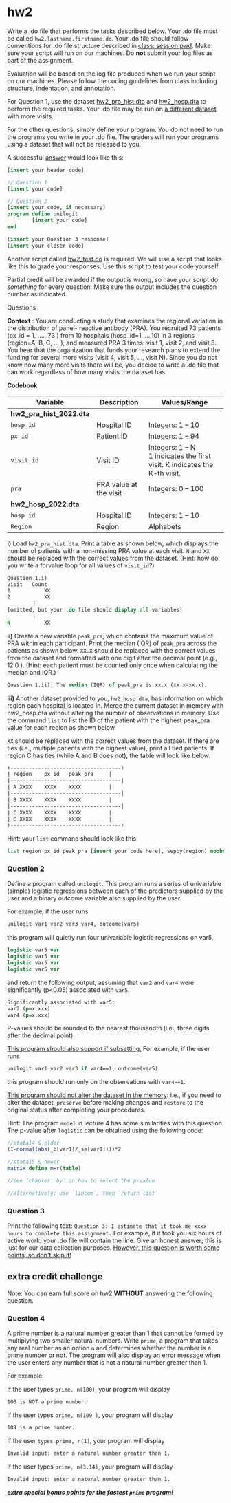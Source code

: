 # hw2

Write a .do file that performs the tasks described below. Your .do file must be called
`hw2.lastname.firstname.do`. Your .do file should follow
conventions for .do file structure described in [class: session pwd](eee.md). Make sure your script will run on our machines. Do **not** submit your log files as part of the assignment.

Evaluation will be based on the log file produced when we run your script on our machines. Please follow the coding guidelines from class including structure, indentation, and annotation.

For Question 1, use the dataset [hw2_pra_hist.dta](hw2_pra_hist.dta) and [hw2_hosp.dta](hw2_hosp.dta) to perform the required tasks. Your .do file may be run on <u>a different dataset</u> with more
visits.

For the other questions, simply define your program. You do not need to run the programs you write in
your .do file. The graders will run your programs using a dataset that will not be released to you.

A successful <u>answer</u> would look like this:

```stata
[insert your header code]

// Question 1
[insert your code]

// Question 2
[insert your code, if necessary]
program define unilogit
		[insert your code]
end

[insert your Question 3 response]
[insert your closer code]
```
Another script called [hw2_test.do](hw2_test.do) is required. We will use a script that
looks like this to grade your responses. Use this script to test your code yourself.

Partial credit will be awarded if the output is wrong, so have your script do _something_ for every
question. Make sure the output includes the question number as indicated.

Questions

**Context** : You are conducting a study that examines the regional variation in the distribution of panel-
reactive antibody (PRA). You recruited 73 patients (px_id = 1, ...., 73 ) from 10 hospitals (hosp_id=1, ...,10)
in 3 regions (region=A, B, C, ... ), and measured PRA 3 times: visit 1, visit 2, and visit 3. You hear that the
organization that funds your research plans to extend the funding for several more visits (visit 4, visit 5,
..., visit N). Since you do not know how many more visits there will be, you decide to write a .do file that
can work regardless of how many visits the dataset has.


**Codebook**

| Variable                  | Description            | Values/Range                                                 |
| ------------------------- | ---------------------- | ------------------------------------------------------------ |
| **hw2_pra_hist_2022.dta** |                        |                                                              |
| `hosp_id`                 | Hospital ID            | Integers: 1 – 10                                             |
| `px_id`                   | Patient ID             | Integers: 1 – 94                                             |
| `visit_id`                | Visit ID               | Integers: 1 – N<br/>1 indicates the first visit. K indicates the K-th visit. |
| `pra`                     | PRA value at the visit | Integers: 0 – 100                                            |
| **hw2_hosp_2022.dta**     |                        |                                                              |
| `hosp_id`                 | Hospital ID            | Integers: 1 – 10                                             |
| `Region`                  | Region                 | Alphabets                                                    |


**i)** Load `hw2_pra_hist.dta`. Print a table as shown below, which displays the number of
patients with a non-missing PRA value at each visit. `N` and `XX` should be replaced with the
correct values from the dataset. (Hint: how do you write a forvalue loop for all values of
`visit_id`?)

```stata
Question 1.i)
Visit 	Count
1 			XX
2 			XX
		⋮
[omitted, but your .do file should display all variables]
		⋮
N 			XX
```

**ii)** Create a new variable `peak_pra`, which contains the maximum value of PRA within each
participant. Print the median (IQR) of `peak_pra` across the patients as shown below. `XX.X`
should be replaced with the correct values from the dataset and formatted with one digit after
the decimal point (e.g., 12.0 ). (Hint: each patient must be counted only once when calculating
the median and IQR.)

```stata
Question 1.ii): The median (IQR) of peak_pra is xx.x (xx.x-xx.x).
```

**iii)** Another dataset provided to you, `hw2_hosp.dta`, has information on which region each
hospital is located in. Merge the current dataset in memory with hw2_hosp.dta without
altering the number of observations in memory. Use the command `list` to list the ID of the
patient with the highest peak_pra value for each region as shown below.

`XX` should be replaced with the correct values from the dataset. If there are ties (i.e., multiple
patients with the highest value), print all tied patients. If region C has ties (while A and B does
not), the table will look like below.

```stata
+------------------------------------+
| region 	px_id 	peak_pra     |
|------------------------------------|
| A XXXX 	XXXX    XXXX         |
|------------------------------------|
| B XXXX 	XXXX    XXXX         |
|------------------------------------|
| C XXXX 	XXXX    XXXX         |
| C XXXX 	XXXX    XXXX         |
+------------------------------------+
```
Hint: your `list` command should look like this

```stata
list region px_id peak_pra [insert your code here], sepby(region) noobs
```



### Question 2

Define a program called `unilogit`. This program runs a series of univariable (simple) logistic
regressions between each of the predictors supplied by the user and a binary outcome variable
also supplied by the user.

For example, if the user runs
```stata
unilogit var1 var2 var3 var4, outcome(var5)
```

this program will quietly run four univariable logistic regressions on var5,
```stata
logistic var5 var
logistic var5 var
logistic var5 var
logistic var5 var
```

and return the following output, assuming that `var2` and `var4` were significantly (p<0.05)
associated with `var5`.

```stata
Significantly associated with var5:
var2 (p=x.xxx)
var4 (p=x.xxx)
```

P-values should be rounded to the nearest thousandth (i.e., three digits after the decimal point).



<u>This program should also support if subsetting.</u> For example, if the user runs

```stata
unilogit var1 var2 var3 if var4==1, outcome(var5)
```

this program should run only on the observations with `var4==1`.



<u>This program should not alter the dataset in the memory</u>: i.e., if you need to alter the dataset,
`preserve` before making changes and `restore` to the original status after completing your
procedures.



Hint: The program `model` in lecture 4 has some similarities with this question. The p-value after
`logistic` can be obtained using the following code:

```stata
//stata14 & older
(1-normal(abs(_b[var1]/_se[var1])))*2

//stata15 & newer
matrix define m=r(table)

//see `chapter: by` on how to select the p-value

//alternatively: use `lincom`, then `return list`
```

### Question 3

Print the following text: `Question 3: I estimate that it took me xxxx
hours to complete this assignment.`
For example, if it took you six hours of active work, your .do file will contain the line. Give an
honest answer; this is just for our data collection purposes. <u>However, this question is worth
some points, so don't skip it!</u>



## extra credit challenge

Note: You can earn full score on hw2 **WITHOUT** answering the following question.

### Question 4

A prime number is a natural number greater than 1 that cannot be formed by multiplying two
smaller natural numbers. Write `prime`, a program that takes any real number as an option `n`
and determines whether the number is a prime number or not. The program will also display an
error message when the user enters any number that is not a natural number greater than 1.

For example:

If the user types `prime, n(100)`, your program will display
```stata
100 is NOT a prime number.
```

If the user types `prime, n(109 )`, your program will display
```stata
109 is a prime number.
```

If the user `types prime, n(1)`, your program will display
```stata
Invalid input: enter a natural number greater than 1.
```

If the user types `prime, n(3.14)`, your program will display
```stata
Invalid input: enter a natural number greater than 1.
```

***extra special bonus points for the fastest `prime` program!***
